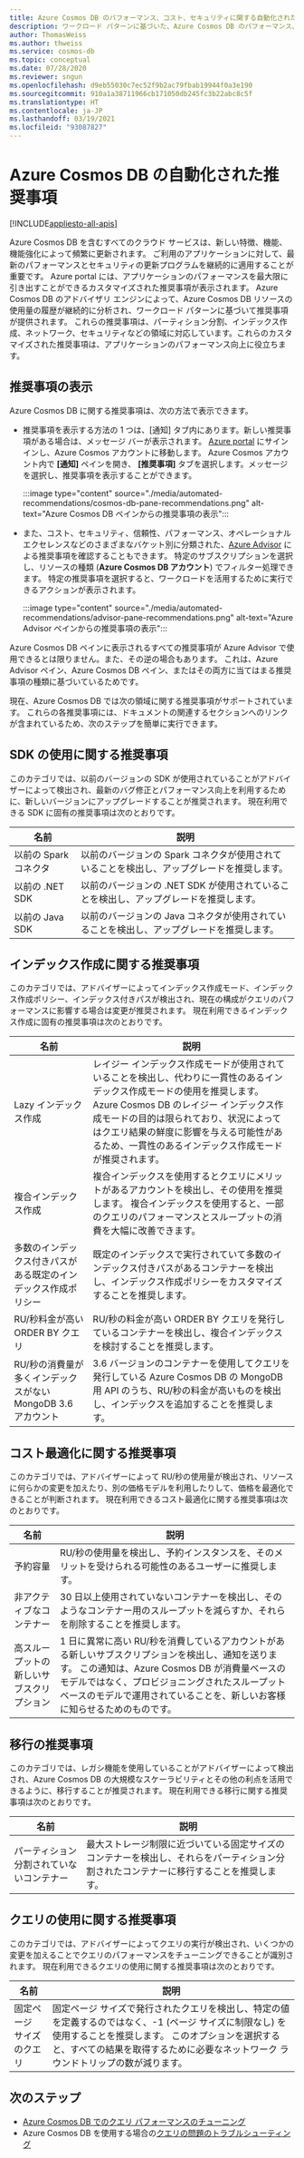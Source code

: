 ```yaml
---
title: Azure Cosmos DB のパフォーマンス、コスト、セキュリティに関する自動化された推奨事項
description: ワークロード パターンに基づいた、Azure Cosmos DB のパフォーマンス、コスト、セキュリティ、およびその他に関するカスタマイズされた推奨事項を表示する方法について説明します。
author: ThomasWeiss
ms.author: thweiss
ms.service: cosmos-db
ms.topic: conceptual
ms.date: 07/28/2020
ms.reviewer: sngun
ms.openlocfilehash: d9eb55030c7ec52f9b2ac79fbab19944f0a3e190
ms.sourcegitcommit: 910a1a38711966cb171050db245fc3b22abc8c5f
ms.translationtype: HT
ms.contentlocale: ja-JP
ms.lasthandoff: 03/19/2021
ms.locfileid: "93087827"
---
```

# <a name="automated-recommendations-for-azure-cosmos-db"></a>Azure Cosmos DB の自動化された推奨事項
[!INCLUDE[appliesto-all-apis](includes/appliesto-all-apis.md)]

Azure Cosmos DB を含むすべてのクラウド サービスは、新しい特徴、機能、機能強化によって頻繁に更新されます。 ご利用のアプリケーションに対して、最新のパフォーマンスとセキュリティの更新プログラムを継続的に適用することが重要です。 Azure portal には、アプリケーションのパフォーマンスを最大限に引き出すことができるカスタマイズされた推奨事項が表示されます。 Azure Cosmos DB のアドバイザリ エンジンによって、Azure Cosmos DB リソースの使用量の履歴が継続的に分析され、ワークロード パターンに基づいて推奨事項が提供されます。 これらの推奨事項は、パーティション分割、インデックス作成、ネットワーク、セキュリティなどの領域に対応しています。これらのカスタマイズされた推奨事項は、アプリケーションのパフォーマンス向上に役立ちます。

## <a name="view-recommendations"></a>推奨事項の表示

Azure Cosmos DB に関する推奨事項は、次の方法で表示できます。

- 推奨事項を表示する方法の 1 つは、[通知] タブ内にあります。新しい推奨事項がある場合は、メッセージ バーが表示されます。 [Azure portal](https://portal.azure.com) にサインインし、Azure Cosmos アカウントに移動します。 Azure Cosmos アカウント内で **[通知]** ペインを開き、 **[推奨事項]** タブを選択します。メッセージを選択し、推奨事項を表示することができます。  

   :::image type="content" source="./media/automated-recommendations/cosmos-db-pane-recommendations.png" alt-text="Azure Cosmos DB ペインからの推奨事項の表示":::

- また、コスト、セキュリティ、信頼性、パフォーマンス、オペレーショナル エクセレンスなどのさまざまなバケット別に分類された、[Azure Advisor](../advisor/advisor-overview.md) による推奨事項を確認することもできます。 特定のサブスクリプションを選択し、リソースの種類 (**Azure Cosmos DB アカウント**) でフィルター処理できます。  特定の推奨事項を選択すると、ワークロードを活用するために実行できるアクションが表示されます。

   :::image type="content" source="./media/automated-recommendations/advisor-pane-recommendations.png" alt-text="Azure Advisor ペインからの推奨事項の表示":::

Azure Cosmos DB ペインに表示されるすべての推奨事項が Azure Advisor で使用できるとは限りません。また、その逆の場合もあります。 これは、Azure Advisor ペイン、Azure Cosmos DB ペイン、またはその両方に当てはまる推奨事項の種類に基づいているためです。

現在、Azure Cosmos DB では次の領域に関する推奨事項がサポートされています。 これらの各推奨事項には、ドキュメントの関連するセクションへのリンクが含まれているため、次のステップを簡単に実行できます。

## <a name="sdk-usage-recommendations"></a>SDK の使用に関する推奨事項

このカテゴリでは、以前のバージョンの SDK が使用されていることがアドバイザーによって検出され、最新のバグ修正とパフォーマンス向上を利用するために、新しいバージョンにアップグレードすることが推奨されます。 現在利用できる SDK に固有の推奨事項は次のとおりです。

|名前  |説明  |
|---------|---------|
| 以前の Spark コネクタ | 以前のバージョンの Spark コネクタが使用されていることを検出し、アップグレードを推奨します。 |
| 以前の .NET SDK | 以前のバージョンの .NET SDK が使用されていることを検出し、アップグレードを推奨します。 |
| 以前の Java SDK | 以前のバージョンの Java コネクタが使用されていることを検出し、アップグレードを推奨します。 |

## <a name="indexing-recommendations"></a>インデックス作成に関する推奨事項

このカテゴリでは、アドバイザーによってインデックス作成モード、インデックス作成ポリシー、インデックス付きパスが検出され、現在の構成がクエリのパフォーマンスに影響する場合は変更が推奨されます。 現在利用できるインデックス作成に固有の推奨事項は次のとおりです。

|名前  |説明  |
|---------|---------|
| Lazy インデックス作成 | レイジー インデックス作成モードが使用されていることを検出し、代わりに一貫性のあるインデックス作成モードの使用を推奨します。 Azure Cosmos DB のレイジー インデックス作成モードの目的は限られており、状況によってはクエリ結果の鮮度に影響を与える可能性があるため、一貫性のあるインデックス作成モードが推奨されます。 |
| 複合インデックス作成| 複合インデックスを使用するとクエリにメリットがあるアカウントを検出し、その使用を推奨します。 複合インデックスを使用すると、一部のクエリのパフォーマンスとスループットの消費を大幅に改善できます。|
| 多数のインデックス付きパスがある既定のインデックス作成ポリシー | 既定のインデックスで実行されていて多数のインデックス付きパスがあるコンテナーを検出し、インデックス作成ポリシーをカスタマイズすることを推奨します。|
| RU/秒料金が高い ORDER BY クエリ| RU/秒の料金が高い ORDER BY クエリを発行しているコンテナーを検出し、複合インデックスを検討することを推奨します。|
| RU/秒の消費量が多くインデックスがない MongoDB 3.6 アカウント| 3\.6 バージョンのコンテナーを使用してクエリを発行している Azure Cosmos DB の MongoDB 用 API のうち、RU/秒の料金が高いものを検出し、インデックスを追加することを推奨します。|

## <a name="cost-optimization-recommendations"></a>コスト最適化に関する推奨事項

このカテゴリでは、アドバイザーによって RU/秒の使用量が検出され、リソースに何らかの変更を加えたり、別の価格モデルを利用したりして、価格を最適化できることが判断されます。 現在利用できるコスト最適化に関する推奨事項は次のとおりです。

|名前  |説明  |
|---------|---------|
| 予約容量 | RU/秒の使用量を検出し、予約インスタンスを、そのメリットを受けられる可能性のあるユーザーに推奨します。 |
| 非アクティブなコンテナー | 30 日以上使用されていないコンテナーを検出し、そのようなコンテナー用のスループットを減らすか、それらを削除することを推奨します。|
| 高スループットの新しいサブスクリプション | 1 日に異常に高い RU/秒を消費しているアカウントがある新しいサブスクリプションを検出し、通知を送ります。 この通知は、Azure Cosmos DB が消費量ベースのモデルではなく、プロビジョニングされたスループットベースのモデルで運用されていることを、新しいお客様に知らせるためのものです。 |

## <a name="migration-recommendations"></a>移行の推奨事項

このカテゴリでは、レガシ機能を使用していることがアドバイザーによって検出され、Azure Cosmos DB の大規模なスケーラビリティとその他の利点を活用できるように、移行することが推奨されます。 現在利用できる移行に関する推奨事項は次のとおりです。

|名前  |説明  |
|---------|---------|
| パーティション分割されていないコンテナー | 最大ストレージ制限に近づいている固定サイズのコンテナーを検出し、それらをパーティション分割されたコンテナーに移行することを推奨します。|

## <a name="query-usage-recommendations"></a>クエリの使用に関する推奨事項

このカテゴリでは、アドバイザーによってクエリの実行が検出され、いくつかの変更を加えることでクエリのパフォーマンスをチューニングできることが識別されます。 現在利用できるクエリの使用に関する推奨事項は次のとおりです。

|名前  |説明  |
|---------|---------|
| 固定ページ サイズのクエリ | 固定ページ サイズで発行されたクエリを検出し、特定の値を定義するのではなく、-1 (ページ サイズに制限なし) を使用することを推奨します。 このオプションを選択すると、すべての結果を取得するために必要なネットワーク ラウンドトリップの数が減ります。 |

## <a name="next-steps"></a>次のステップ

* [Azure Cosmos DB でのクエリ パフォーマンスのチューニング](sql-api-query-metrics.md)
* Azure Cosmos DB を使用する場合の[クエリの問題のトラブルシューティング](troubleshoot-query-performance.md)
